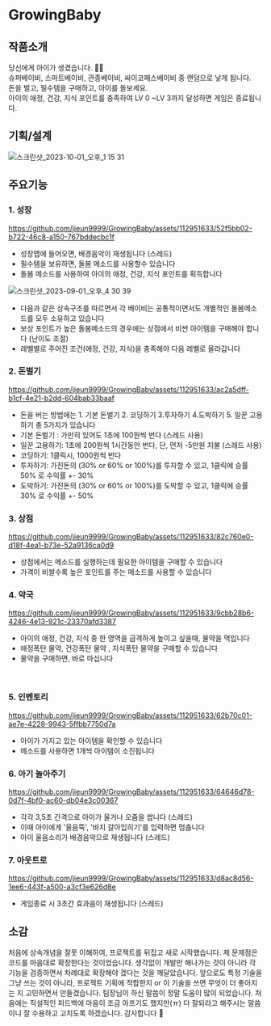 # GrowingBaby

## 작품소개
당신에게 아이가 생겼습니다. 👶🏻  
슈퍼베이비, 스마트베이비, 관종베이비, 싸이코패스베이비 중 랜덤으로 낳게 됩니다.  
돈을 벌고, 필수템을 구매하고, 아이를 돌보세요.  
아이의 애정, 건강, 지식 포인트를 충족하여 LV 0 ~LV 3까지 달성하면 게임은 종료됩니다.  

## 기획/설계
![스크린샷_2023-10-01_오후_1 15 31](https://github.com/jieun9999/GrowingBaby/assets/112951633/f1822a0b-26a8-4274-ba58-fa2b86ee5452)


## 주요기능  

### 1. 성장

https://github.com/jieun9999/GrowingBaby/assets/112951633/52f5bb02-b722-46c8-a150-767bddecbc1f


- 성장맵에 들어오면, 배경음악이 재생됩니다 (스레드)
- 필수템을 보유하면, 돌봄 메소드를 사용할수 있습니다
- 돌봄 메소드를 사용하여 아이의  애정, 건강, 지식 포인트를 획득합니다

![스크린샷_2023-09-01_오후_4 30 39](https://github.com/jieun9999/GrowingBaby/assets/112951633/eb648444-2d16-4937-b77f-0ec2d7d539ac)

- 다음과 같은 상속구조를 따르면서 각 베이비는 공통적이면서도 개별적인 돌봄메소드를 모두 소유하고 있습니다
- 보상 포인트가 높은 돌봄메소드의 경우에는 상점에서 비싼 아이템을 구매해야 합니다 (난이도 조절)
- 레벨별로 주어진 조건(애정, 건강, 지식)을 충족해야 다음 레벨로 올라갑니다
  

### 2. 돈벌기

https://github.com/jieun9999/GrowingBaby/assets/112951633/ac2a5dff-b1cf-4e21-b2dd-604bab33baaf


- 돈을 버는 방법에는 1. 기본 돈벌기 2. 코딩하기 3.투자하기 4.도박하기 5. 일꾼 고용하기 총 5가지가 있습니다
- 기본 돈벌기 : 가만히 있어도 1초에 100원씩 번다 (스레드 사용)
- 일꾼 고용하기: 1초에 200원씩 1시간동안 번다, 단, 먼저 -5만원 지불 (스레드 사용)
- 코딩하기: 1클릭시, 1000원씩 번다
- 투자하기: 가진돈의 (30% or 60% or 100%)를 투자할 수 있고, 1클릭에 승률 50% 로 수익률 +- 30%
- 도박하기: 가진돈의 (30% or 60% or 100%)를 도박할 수 있고, 1클릭에 승률 30% 로 수익률 +- 50%

  
### 3. 상점

https://github.com/jieun9999/GrowingBaby/assets/112951633/82c760e0-d18f-4ea1-b73e-52a9136ca0d9


- 상점에서는 메소드를 실행하는데 필요한 아이템을 구매할 수 있습니다
- 가격이 비쌀수록 높은 포인트를 주는 메소드를 사용할 수 있습니다



  
### 4. 약국

https://github.com/jieun9999/GrowingBaby/assets/112951633/9cbb28b6-4246-4e13-921c-23370afd3387


- 아이의 애정, 건강, 지식 중 한 영역을 급격하게 높이고 싶을때, 물약을 먹입니다
- 애정폭탄 물약, 건강폭탄 물약 , 지식폭탄 물약을 구매할 수 있습니다
- 물약을 구매하면, 바로 마십니다

​
### 5. 인벤토리

https://github.com/jieun9999/GrowingBaby/assets/112951633/62b70c01-ae7e-4228-9943-5ffbb7750d7a


- 아이가 가지고 있는 아이템을 확인할 수 있습니다
- 메소드를 사용하면 1개씩 아이템이 소진됩니다


### 6. 아기 놀아주기

https://github.com/jieun9999/GrowingBaby/assets/112951633/64646d78-0d7f-4bf0-ac60-db04e3c00367


- 각각 3,5초 간격으로 아이가 울거나 오줌을 쌉니다 (스레드)
- 이때 아이에게 '울음뚝', '바지 갈아입히기'를 입력하면 멈춥니다
- 아이 울음소리가 배경음악으로 재생됩니다 (스레드)


### ​7. 아웃트로

https://github.com/jieun9999/GrowingBaby/assets/112951633/d8ac8d56-1ee6-443f-a500-a3cf3e626d8e


- 게임종료 시 3초간 효과음이 재생됩니다 (스레드)


## 소감

처음에 상속개념을 잘못 이해하여, 프로젝트를 뒤집고 새로 시작했습니다.
제 문제점은 코드를 마음대로 확장한다는 것이었습니다. 생각없이 개발만 해나가는 것이 아니라 각 기능을 검증하면서 차례대로 확장해야 겠다는 것을 깨달았습니다. 
앞으로도 특정 기술을 그냥 쓰는 것이 아니라, 프로젝트 기획에 적합한지 or 이 기술을 쓰면 무엇이 더 좋아지는 지 고민하면서 만들겠습니다.
팀장님이 하신 말씀이 정말 도움이 많이 되었습니다. 처음에는 직설적인 피드백에 마음이 조금 아프기도 했지만(ㅠ) 다 잘되라고 해주시는 말씀이니 잘 수용하고 고치도록 하겠습니다.
 감사합니다 🥳
